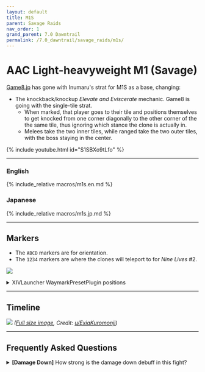 ```yaml
---
layout: default
title: M1S
parent: Savage Raids
nav_order: 1
grand_parent: 7.0 Dawntrail
permalink: /7.0_dawntrail/savage_raids/m1s/
---
```


# AAC Light-heavyweight M1 (Savage)

[Game8.jp](https://game8.jp/ff14/630292) has gone with Inumaru's strat for M1S as
a base, changing:

- The knockback/knockup *Elevate and Eviscerate* mechanic. Game8 is going with
  the single-tile strat.
  - When marked, that player goes to their tile and positions themselves to get 
    knocked from one corner diagonally to the other corner of the the same
    tile, thus ignoring which stance the clone is actually in.
  - Melees take the two inner tiles, while ranged take the two outer tiles,
    with the boss staying in the center.

{% include youtube.html id="S1SBXo9tLfo" %}

---

### English

{% include_relative macros/m1s.en.md %}

### Japanese

{% include_relative macros/m1s.jp.md %}

---

## Markers

- The `ABCD` markers are for orientation.
- The `1234` markers are where the clones will teleport to for *Nine Lives* #2.

![]({{site.baseurl}}/images/7.0_dawntrail/m1s/markers.jpg)
<details markdown=block>
<summary>XIVLauncher WaymarkPresetPlugin positions</summary>

```json
{
  "Name":"M1S",
  "MapID":986,
  "A":{"X":100.0,"Y":0.0,"Z":90.0,"ID":0,"Active":true},
  "B":{"X":110.0,"Y":0.0,"Z":100.0,"ID":1,"Active":true},
  "C":{"X":100.0,"Y":0.0,"Z":110.0,"ID":2,"Active":true},
  "D":{"X":90.0,"Y":0.0,"Z":100.0,"ID":3,"Active":true},
  "One":{"X":110.0,"Y":0.0,"Z":95.0,"ID":4,"Active":true},
  "Two":{"X":110.0,"Y":0.0,"Z":105.0,"ID":5,"Active":true},
  "Three":{"X":90.0,"Y":0.0,"Z":105.0,"ID":6,"Active":true},
  "Four":{"X":90.0,"Y":0.0,"Z":95.0,"ID":7,"Active":true}
}
```

</details>

---

## Timeline
![](https://lh3.googleusercontent.com/pw/AP1GczP1CwLInp0122ZHqTP_P2JW05I9TA7BRRlCpPkw5yakP6dAlVQ_pWGjAUViTxxR1E4fMt1rCVbSiph4bWsor_G811520ttjiujXImRpsXhJYi9WxjikjnRppuWPrB_UwsTRHeynjGfarc4J9VUGf6RO=w1771-h813-s-no-gm?authuser=0)
*([Full size image](https://lh3.googleusercontent.com/pw/AP1GczP1CwLInp0122ZHqTP_P2JW05I9TA7BRRlCpPkw5yakP6dAlVQ_pWGjAUViTxxR1E4fMt1rCVbSiph4bWsor_G811520ttjiujXImRpsXhJYi9WxjikjnRppuWPrB_UwsTRHeynjGfarc4J9VUGf6RO=w1771-h813-s-no-gm?authuser=0), Credit: [u/ExiaKuromonji](https://www.reddit.com/r/ffxiv/comments/1eg0ugu/m1s_timeline_spoiler_70/))*

---

## Frequently Asked Questions

<details markdown=block>
<summary><b>[Damage Down]</b> How strong is the damage down debuff in this 
fight?</summary>
<table>
  <tr>
    <td>
      <p>The Damage Down debuff in this encounter lowers a player's damage by 
      <b>25%</b> for 30 seconds.</p>
    </td>
  </tr>
</table>
</details>

<script data-goatcounter="https://xivjpraids.goatcounter.com/count"
        async src="//gc.zgo.at/count.js"></script>
